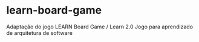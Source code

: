 # learn-board-game
Adaptação do jogo LEARN Board Game / Learn 2.0
Jogo para aprendizado de arquitetura de software
